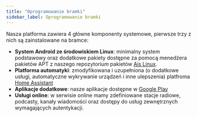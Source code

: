 ```yaml
---
title: "Oprogramowanie bramki"
sidebar_label: Oprogramowanie bramki
---
```


Nasza platforma zawiera 4 główne komponenty systemowe, pierwsze trzy z nich są zainstalowane na bramce:

 * **System Android ze środowiskiem Linux**: minimalny system podstawowy oraz dodatkowe pakiety dostępne za pomocą menedżera pakietów APT z naszego repozytorium pakietów [Ais Linux](https://github.com/sviete/AIS-LINUX-PACKAGES).
 * **Platforma automatyki**: zmodyfikowana i uzupełniona (o dodatkowe usługi, automatyczne wykrywanie urządzeń i inne ulepszenia) platfroma [Home Assistant](https://github.com/sviete/AIS-home-assistant)
 * **Aplikacje dodatkowe**: nasze aplikacje dostępne w [Google Play](https://play.google.com/store/apps/details?id=pl.sviete.dom)
 * **Usługi online**: w serwisie online mamy zdefiniowane stacje radiowe, podcasty, kanały wiadomości oraz dostępy do usług zewnętrznych wymagających autentykacji.
